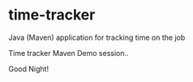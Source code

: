 # time-tracker
Java (Maven) application for tracking time on the job

Time tracker
Maven Demo session..

Good Night!
